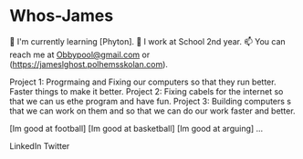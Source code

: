 # Whos-James
🌱 I'm currently learning [Phyton].
💼 I work at School 2nd year.
📫 You can reach me at Obbypool@gmail.com or (https://jameslghost.polhemsskolan.com).

Project 1: Progrmaing and Fixing our computers so that they run better. Faster things to make it better.
Project 2: Fixing cabels for the internet so that we can us ethe program and have fun.
Project 3: Building computers s that we can work on them and so that we can do our work faster and better.

[Im good at football]
[Im good at basketball]
[Im good at arguing]
...

LinkedIn
Twitter
